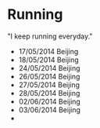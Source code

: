 Running
=======

  "I keep running everyday."

- 17/05/2014 Beijing
- 18/05/2014 Beijing
- 24/05/2014 Beijing
- 26/05/2014 Beijing
- 27/05/2014 Beijing
- 28/05/2014 Beijing
- 02/06/2014 Beijing
- 03/06/2014 Beijing
- 

